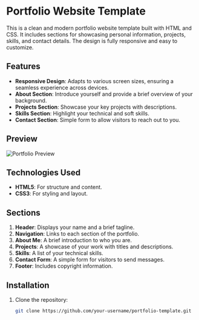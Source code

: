 # Portfolio Website Template

This is a clean and modern portfolio website template built with HTML and CSS. It includes sections for showcasing personal information, projects, skills, and contact details. The design is fully responsive and easy to customize.

## Features

- **Responsive Design**: Adapts to various screen sizes, ensuring a seamless experience across devices.
- **About Section**: Introduce yourself and provide a brief overview of your background.
- **Projects Section**: Showcase your key projects with descriptions.
- **Skills Section**: Highlight your technical and soft skills.
- **Contact Section**: Simple form to allow visitors to reach out to you.

## Preview

![Portfolio Preview](https://via.placeholder.com/800x400.png?text=Portfolio+Website+Preview)

## Technologies Used

- **HTML5**: For structure and content.
- **CSS3**: For styling and layout.

## Sections

1. **Header**: Displays your name and a brief tagline.
2. **Navigation**: Links to each section of the portfolio.
3. **About Me**: A brief introduction to who you are.
4. **Projects**: A showcase of your work with titles and descriptions.
5. **Skills**: A list of your technical skills.
6. **Contact Form**: A simple form for visitors to send messages.
7. **Footer**: Includes copyright information.

## Installation

1. Clone the repository:
   ```bash
   git clone https://github.com/your-username/portfolio-template.git
